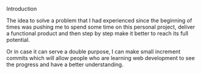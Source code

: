 Introduction

The idea to solve a problem that I had experienced since the beginning of times was pushing me to spend some time on this personal project, deliver a functional product and then step by step make it better to reach its full potential.

Or in case it can serve a double purpose, I can make small increment commits which will allow people who are learning web development to see the progress and have a better understanding.

